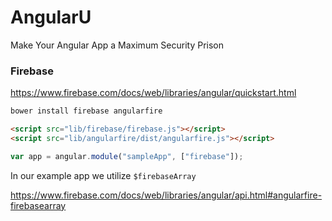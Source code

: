 # AngularU
Make Your Angular App a Maximum Security Prison

### Firebase

https://www.firebase.com/docs/web/libraries/angular/quickstart.html

```bash
bower install firebase angularfire
```

```html
<script src="lib/firebase/firebase.js"></script>
<script src="lib/angularfire/dist/angularfire.js"></script>
```

```js
var app = angular.module("sampleApp", ["firebase"]);
```

In our example app we utilize `$firebaseArray`

https://www.firebase.com/docs/web/libraries/angular/api.html#angularfire-firebasearray